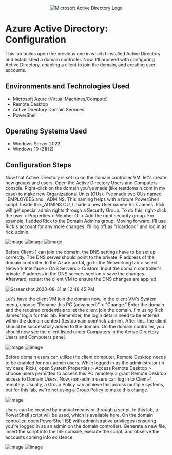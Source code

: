 <p align="center">
<img src="https://i.imgur.com/pU5A58S.png" alt="Microsoft Active Directory Logo"/>
</p>

<h1>Azure Active Directory: Configuration</h1>
This lab builds upon the previous one in which I installed Active Directory and established a domain controller. Now, I'll proceed with configuring Active Directory, enabling a client to join the domain, and creating user accounts.

<h2>Environments and Technologies Used</h2>

- Microsoft Azure (Virtual Machines/Compute)
- Remote Desktop
- Active Directory Domain Services
- PowerShell

<h2>Operating Systems Used </h2>

- Windows Server 2022
- Windows 10 (21H2)

<h2>Configuration Steps</h2>

Now that Active Directory is set up on the domain controller VM, let's create new groups and users. Open the Active Directory Users and Computers console. Right-click on the domain you've made (like testdomain.com in my case) to make new Organizational Units (OUs). I've made two OUs named _EMPLOYEES and _ADMINS. This naming helps with a future PowerShell script. Inside the _ADMINS OU, I made a new User named Rick James. Rick will get special admin rights through a Security Group. To do this, right-click the user > Properties > Member Of > Add the right security group. For example, I added Rick to the Domain Admins group. Moving forward, I'll use Rick's account for any more changes. I'll log off as "ricardood" and log in as rick_admin.

![image](https://github.com/ricmarcano/Azure-Active-Directory-Configuration/assets/141169092/de1a8a1f-a463-4620-b0df-436dbbe48125)
![image](https://github.com/ricmarcano/Azure-Active-Directory-Configuration/assets/141169092/9a003546-0630-431c-9157-9085c8ea096b)
![image](https://github.com/ricmarcano/Azure-Active-Directory-Configuration/assets/141169092/705e02ba-352d-4bff-b6eb-f807ba7f33b7)

Before Client-1 can join the domain, the DNS settings have to be set up correctly. The DNS server should point to the private IP address of the domain controller. In the Azure portal, go to the Networking tab > select Network Interface > DNS Servers > Custom. Input the domain controller's private IP address in the DNS servers section > save the changes. Afterward, restart the client VM to ensure the DNS changes are applied.

![Screenshot 2023-08-31 at 12 48 45 PM](https://github.com/ricmarcano/Azure-Active-Directory-Configuration/assets/141169092/b4c03960-d2d6-42a0-b07a-032f71bc3c91)

Let's have the client VM join the domain now. In the client VM's System menu, choose "Rename this PC (advanced)" > "Change." Enter the domain and the required credentials to let the client join the domain. I'm using Rick James' login for this lab. Remember, the login details need to be entered within the domain context (testdomain.com\rick_admin). After this, the client should be successfully added to the domain. On the domain controller, you should now see the client listed under Computers in the Active Directory Users and Computers panel.

![image](https://github.com/ricmarcano/Azure-Active-Directory-Configuration/assets/141169092/e703de5c-5dd8-42d2-8ecc-969a82b85b23)
![image](https://github.com/ricmarcano/Azure-Active-Directory-Configuration/assets/141169092/e95a9934-b541-4bf9-b716-70adcdd55f00)

Before domain users can utilize the client computer, Remote Desktop needs to be enabled for non-admin users. While logged in as the administrator (in my case, Rick), open System Properties > Access Remote Desktop > choose users permitted to access this PC remotely > grant Remote Desktop access to Domain Users. Now, non-admin users can log in to Client-1 remotely. Usually, a Group Policy can achieve this across multiple systems, but for this lab, we're not using a Group Policy to make this change.

![image](https://github.com/ricmarcano/Azure-Active-Directory-Configuration/assets/141169092/03dfc1ca-a17e-4d82-bde8-ccfd9b714519)

Users can be created by manual means or through a script. In this lab, a PowerShell script will be used, which is available here. On the domain controller, open PowerShell ISE with administrative privileges (ensuring you're logged in as an admin on the domain controller). Generate a new file, insert the script into the ISE console, execute the script, and observe the accounts coming into existence.

![image](https://github.com/ricmarcano/Azure-Active-Directory-Configuration/assets/141169092/fb0edba4-4a45-4cfe-8cad-3e840820f107)
![image](https://github.com/ricmarcano/Azure-Active-Directory-Configuration/assets/141169092/63cae4a7-931a-4eca-a91c-d6a73cf95ae7)
